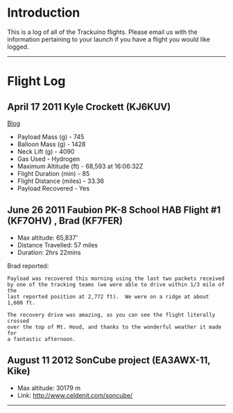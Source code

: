 # Introduction #

This is a log of all of the Trackuino flights. Please email us with the information pertaining to your launch if you have a flight you would like logged.


---

# Flight Log #


## April 17 2011 Kyle Crockett (KJ6KUV) ##
[Blog](http://crocketteng.com/blog/)
  * Payload Mass (g) - 745
  * Balloon Mass (g) - 1428
  * Neck Lift (g) - 4090
  * Gas Used - Hydrogen
  * Maximum Altitude (ft) - 68,593 at 16:06:32Z
  * Flight Duration (min) - 85
  * Flight Distance (miles) - 33.36
  * Payload Recovered - Yes

## June 26 2011 Faubion PK-8 School HAB Flight #1 (KF7OHV) , Brad (KF7FER) ##
  * Max altitude: 65,837'
  * Distance Travelled: 57 miles
  * Duration: 2hrs 22mins

Brad reported:

```
Payload was recovered this morning using the last two packets received
by one of the tracking teams (we were able to drive within 1/3 mile of the 
last reported position at 2,772 ft).  We were on a ridge at about 1,600 ft.

The recovery drive was amazing, as you can see the flight literally crossed
over the top of Mt. Hood, and thanks to the wonderful weather it made for
a fantastic afternoon.
```


## August 11 2012 SonCube project (EA3AWX-11, Kike) ##

  * Max altitude: 30179 m
  * Link: http://www.celdenit.com/soncube/



---
